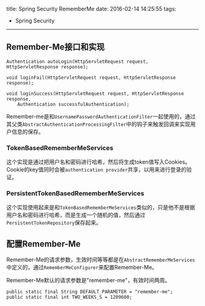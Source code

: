 title: Spring Security RememberMe
date: 2016-02-14 14:25:55
tags:
- Spring Security
---

## Remember-Me接口和实现

```
Authentication autoLogin(HttpServletRequest request, HttpServletResponse response);

void loginFail(HttpServletRequest request, HttpServletResponse response);

void loginSuccess(HttpServletRequest request, HttpServletResponse response,
	Authentication successfulAuthentication);
```
<!--more-->

Remember-me是和`UsernamePasswordAuthenticationFilter`一起使用的，通过其父类`AbstractAuthenticationProcessingFilter`中的钩子来触发回调来实现用户信息的保存。


### TokenBasedRememberMeServices

这个实现是通过把用户名和密码进行哈希，然后将生成token值写入Cookies。Cookie的key值同时会被`authentication provider`共享，以用来进行登录的验证。


### PersistentTokenBasedRememberMeServices

这个实现使用起来是和`TokenBasedRememberMeServices`类似的，只是他不是根据用户名和密码进行哈希，而是生成一个随机的值，然后通过`PersistentTokenRepository`保存起来。

## 配置Remember-Me

Remember-Me的请求参数，生效时间等等都是在`AbstractRememberMeServices`中定义的，通过`RememberMeConfigurer`来配置Remember-Me。

Remember-Me默认的请求参数是"remember-me"，有效时间两周。

```
public static final String DEFAULT_PARAMETER = "remember-me";
public static final int TWO_WEEKS_S = 1209600;
```